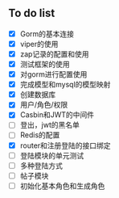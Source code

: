 ## To do list

- [x] Gorm的基本连接
- [x] viper的使用
- [x] zap记录的配置和使用
- [x] 测试框架的使用
- [x] 对gorm进行配置使用
- [x] 完成模型和mysql的模型映射
- [x] 创建数据库
- [x] 用户/角色/权限
- [x] Casbin和JWT的中间件
- [ ] 登出，jwt的黑名单
- [ ] Redis的配置
- [x] router和注册登陆的接口绑定
- [ ] 登陆模块的单元测试
- [ ] 多种登陆方式
- [ ] 帖子模块
- [ ] 初始化基本角色和生成角色